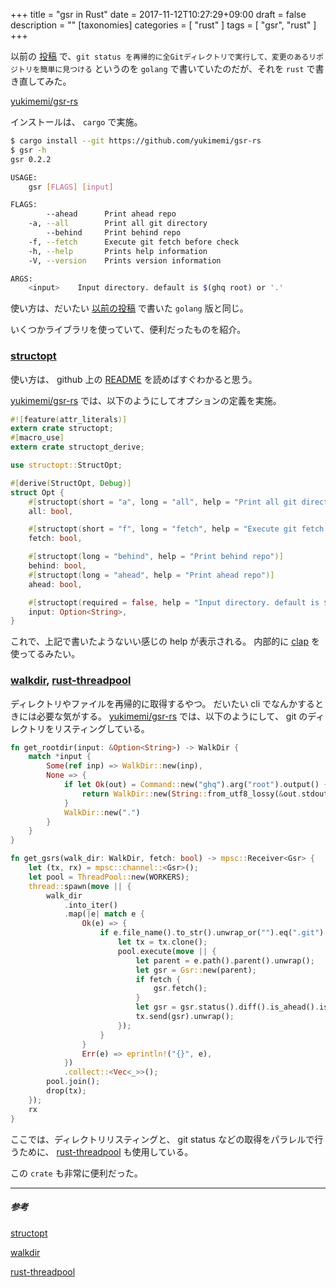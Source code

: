 +++
title = "gsr in Rust"
date = 2017-11-12T10:27:29+09:00
draft = false
description = ""
[taxonomies]
categories = [ "rust" ]
tags = [ "gsr", "rust" ]
+++

以前の [投稿](http://yukimemi.github.io/post/2017-03-19_git-status-recurse/) で、`git status を再帰的に全Gitディレクトリで実行して、変更のあるリポジトリを簡単に見つける` というのを `golang` で書いていたのだが、それを `rust` で書き直してみた。

[yukimemi/gsr-rs](https://github.com/yukimemi/gsr-rs)

インストールは、 `cargo` で実施。

```sh
$ cargo install --git https://github.com/yukimemi/gsr-rs
$ gsr -h
gsr 0.2.2

USAGE:
    gsr [FLAGS] [input]

FLAGS:
        --ahead      Print ahead repo
    -a, --all        Print all git directory
        --behind     Print behind repo
    -f, --fetch      Execute git fetch before check
    -h, --help       Prints help information
    -V, --version    Prints version information

ARGS:
    <input>    Input directory. default is $(ghq root) or '.'
```
<!-- more -->

使い方は、だいたい [以前の投稿](http://yukimemi.github.io/post/2017-03-19_git-status-recurse/) で書いた `golang` 版と同じ。

いくつかライブラリを使っていて、便利だったものを紹介。

### [structopt](https://github.com/TeXitoi/structopt)

使い方は、 github 上の [README](https://github.com/TeXitoi/structopt) を読めばすぐわかると思う。

[yukimemi/gsr-rs](https://github.com/yukimemi/gsr-rs) では、以下のようにしてオプションの定義を実施。


```rust
#![feature(attr_literals)]
extern crate structopt;
#[macro_use]
extern crate structopt_derive;

use structopt::StructOpt;

#[derive(StructOpt, Debug)]
struct Opt {
    #[structopt(short = "a", long = "all", help = "Print all git directory")]
    all: bool,

    #[structopt(short = "f", long = "fetch", help = "Execute git fetch before check")]
    fetch: bool,

    #[structopt(long = "behind", help = "Print behind repo")]
    behind: bool,
    #[structopt(long = "ahead", help = "Print ahead repo")]
    ahead: bool,

    #[structopt(required = false, help = "Input directory. default is $(ghq root) or '.'")]
    input: Option<String>,
}
```

これで、上記で書いたようないい感じの help が表示される。
内部的に [clap](https://github.com/kbknapp/clap-rs) を使ってるみたい。

### [walkdir](https://github.com/BurntSushi/walkdir), [rust-threadpool](https://github.com/rust-threadpool/rust-threadpool)

ディレクトリやファイルを再帰的に取得するやつ。
だいたい cli でなんかするときには必要な気がする。
[yukimemi/gsr-rs](https://github.com/yukimemi/gsr-rs) では、以下のようにして、 git のディレクトリをリスティングしている。

```rust
fn get_rootdir(input: &Option<String>) -> WalkDir {
    match *input {
        Some(ref inp) => WalkDir::new(inp),
        None => {
            if let Ok(out) = Command::new("ghq").arg("root").output() {
                return WalkDir::new(String::from_utf8_lossy(&out.stdout).trim_right());
            }
            WalkDir::new(".")
        }
    }
}

fn get_gsrs(walk_dir: WalkDir, fetch: bool) -> mpsc::Receiver<Gsr> {
    let (tx, rx) = mpsc::channel::<Gsr>();
    let pool = ThreadPool::new(WORKERS);
    thread::spawn(move || {
        walk_dir
            .into_iter()
            .map(|e| match e {
                Ok(e) => {
                    if e.file_name().to_str().unwrap_or("").eq(".git") {
                        let tx = tx.clone();
                        pool.execute(move || {
                            let parent = e.path().parent().unwrap();
                            let gsr = Gsr::new(parent);
                            if fetch {
                                gsr.fetch();
                            }
                            let gsr = gsr.status().diff().is_ahead().is_behind();
                            tx.send(gsr).unwrap();
                        });
                    }
                }
                Err(e) => eprintln!("{}", e),
            })
            .collect::<Vec<_>>();
        pool.join();
        drop(tx);
    });
    rx
}
```

ここでは、ディレクトリリスティングと、 git status などの取得をパラレルで行うために、 [rust-threadpool](https://github.com/rust-threadpool/rust-threadpool) も使用している。

この `crate` も非常に便利だった。

- - -

##### 参考

[structopt](https://github.com/TeXitoi/structopt)

[walkdir](https://github.com/BurntSushi/walkdir)

[rust-threadpool](https://github.com/rust-threadpool/rust-threadpool)

